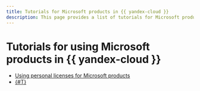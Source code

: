 ```yaml
---
title: Tutorials for Microsoft products in {{ yandex-cloud }}
description: This page provides a list of tutorials for Microsoft products.
---
```


# Tutorials for using Microsoft products in {{ yandex-cloud }}



* [Using personal licenses for Microsoft products](../byol.md)
* [{#T}](./secure-password-script.md)


